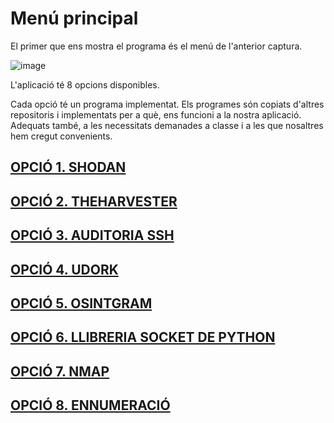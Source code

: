 # Menú principal

El primer que ens mostra el programa és el menú de l'anterior captura.

![image](https://user-images.githubusercontent.com/80519737/168886136-94428470-35a7-4236-b98d-2fc23bf786df.png)

L'aplicació té 8 opcions disponibles.

Cada opció té un programa implementat. Els programes són copiats d'altres repositoris i implementats per a què, ens funcioni a la nostra aplicació. Adequats també, a les necessitats demanades a classe i a les que nosaltres hem cregut convenients.

## [OPCIÓ 1. SHODAN](https://2asix-2021-22.github.io/ProjecteJSD/shodan)

## [OPCIÓ 2. THEHARVESTER](https://2asix-2021-22.github.io/ProjecteJSD/theHarvester)

## [OPCIÓ 3. AUDITORIA SSH](https://2asix-2021-22.github.io/ProjecteJSD/auditoriassh)

## [OPCIÓ 4. UDORK](https://2asix-2021-22.github.io/ProjecteJSD/udork)

## [OPCIÓ 5. OSINTGRAM](https://2asix-2021-22.github.io/ProjecteJSD/osintgram)

## [OPCIÓ 6. LLIBRERIA SOCKET DE PYTHON](https://2asix-2021-22.github.io/ProjecteJSD/socket)

## [OPCIÓ 7. NMAP](https://2asix-2021-22.github.io/ProjecteJSD/nmap)

## [OPCIÓ 8. ENNUMERACIÓ](https://2asix-2021-22.github.io/ProjecteJSD/ennumeracio)




